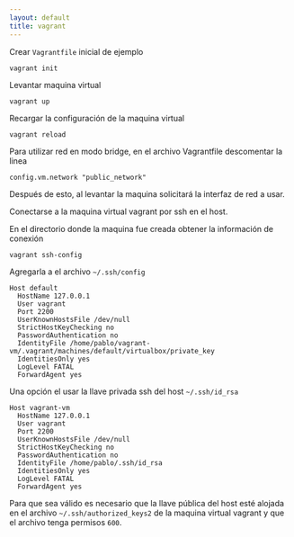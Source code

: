 ```yaml
---
layout: default
title: vagrant
---
```

Crear `Vagrantfile` inicial de ejemplo

    vagrant init

Levantar maquina virtual

    vagrant up

Recargar la configuración de la maquina virtual

    vagrant reload

Para utilizar red en modo bridge, en el archivo Vagrantfile descomentar la linea 

    config.vm.network "public_network"

Después de esto, al levantar la maquina solicitará la interfaz de red a usar.

Conectarse a la maquina virtual vagrant por ssh en el host.

En el directorio donde la maquina fue creada obtener la información de conexión

    vagrant ssh-config

Agregarla a el archivo `~/.ssh/config`

    Host default
      HostName 127.0.0.1
      User vagrant
      Port 2200
      UserKnownHostsFile /dev/null
      StrictHostKeyChecking no
      PasswordAuthentication no
      IdentityFile /home/pablo/vagrant-vm/.vagrant/machines/default/virtualbox/private_key
      IdentitiesOnly yes
      LogLevel FATAL
      ForwardAgent yes

Una opción el usar la llave privada ssh del host `~/.ssh/id_rsa`

    Host vagrant-vm
      HostName 127.0.0.1
      User vagrant
      Port 2200
      UserKnownHostsFile /dev/null
      StrictHostKeyChecking no
      PasswordAuthentication no
      IdentityFile /home/pablo/.ssh/id_rsa
      IdentitiesOnly yes
      LogLevel FATAL
      ForwardAgent yes

Para que sea válido es necesario que la llave pública del host esté alojada en el archivo `~/.ssh/authorized_keys2` de la maquina virtual vagrant y que el archivo tenga permisos `600`.
